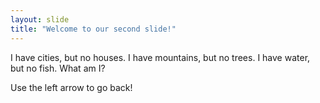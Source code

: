 ```yaml
---
layout: slide
title: "Welcome to our second slide!"
---
```


I have cities, but no houses. I have mountains, but no trees. I have water, but no fish. What am I?

Use the left arrow to go back!
